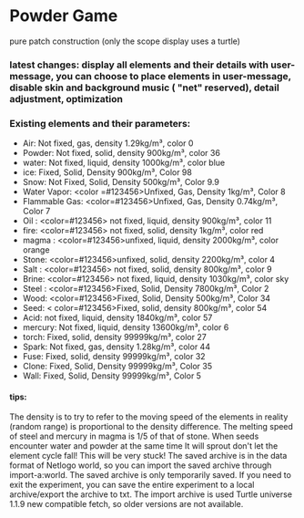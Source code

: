 # Powder Game
pure patch construction (only the scope display uses a turtle) 

### latest changes: display all elements and their details with user-message, you can choose to place elements in user-message, disable skin and background music ( "net" reserved), detail adjustment, optimization

### Existing elements and their parameters: 
- Air: Not fixed, gas, density 1.29kg/m³, color 0
- Powder: Not fixed, solid, density 900kg/m³, color 36
- water: Not fixed, liquid, density 1000kg/m³, color blue
- ice: Fixed, Solid, Density 900kg/m³, Color 98
- Snow: Not Fixed, Solid, Density 500kg/m³, Color 9.9 
- Water Vapor: <color =#123456>Unfixed, Gas, Density 1kg/m³, Color 8
- Flammable Gas: <color=#123456>Unfixed, Gas, Density 0.74kg/m³, Color 7
- Oil : <color=#123456> not fixed, liquid, density 900kg/m³, color 11
- fire: <color=#123456> not fixed, solid, density 1kg/m³, color red
- magma : <color=#123456>unfixed, liquid, density 2000kg/m³, color orange 
- Stone: <color=#123456>unfixed, solid, density 2200kg/m³, color 4
- Salt : <color=#123456> not fixed, solid, density 800kg/m³, color 9
- Brine: <color=#123456> not fixed, liquid, density 1030kg/m³, color sky
- Steel : <color=#123456>Fixed, Solid, Density 7800kg/m³, Color 2
- Wood: <color=#123456>Fixed, Solid, Density 500kg/m³, Color 34
- Seed: < color=#123456>Fixed, solid, density 800kg/m³, color 54
- Acid: not fixed, liquid, density 1840kg/m³, color 57
- mercury: Not fixed, liquid, density 13600kg/m³, color 6
- torch: Fixed, solid, density 99999kg/m³, color 27 
- Spark: Not fixed, gas, density 1.28kg/m³, color 44 
- Fuse: Fixed, solid, density 99999kg/m³, color 32
- Clone: Fixed, Solid, Density 99999kg/m³, Color 35
- Wall: Fixed, Solid, Density 99999kg/m³, Color 5

#### tips:
The density is to try to refer to the moving speed of the elements in reality (random range) is proportional to the density difference. 
The melting speed of steel and mercury in magma is 1/5 of that of stone. 
When seeds encounter water and powder at the same time It will sprout 
don't let the element cycle fall! This will be very stuck! 
The saved archive is in the data format of Netlogo world, so you can import the saved archive through import-a:world. 
The saved archive is only temporarily saved. 
If you need to exit the experiment, you can save the entire experiment to a local archive/export the archive to txt. 
The import archive is used Turtle universe 1.1.9 new compatible fetch, so older versions are not available.
